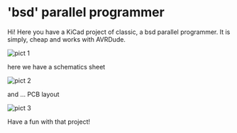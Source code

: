 # 'bsd' parallel programmer

Hi! Here you have a KiCad project of classic, a bsd parallel programmer. It is simply, cheap and works with AVRDude.

![pict 1](https://github.com/majsterklepka/avr-programmers/raw/master/bsd_programmer/drawings/bsd_programmer.png)

here we have a schematics sheet

![pict 2](https://github.com/majsterklepka/avr-programmers/raw/master/bsd_programmer/drawings/schematic.png)

and ... PCB layout

![pict 3](https://github.com/majsterklepka/avr-programmers/raw/master/bsd_programmer/drawings/bsd_programmer-brd.png)

Have a fun with that project!
